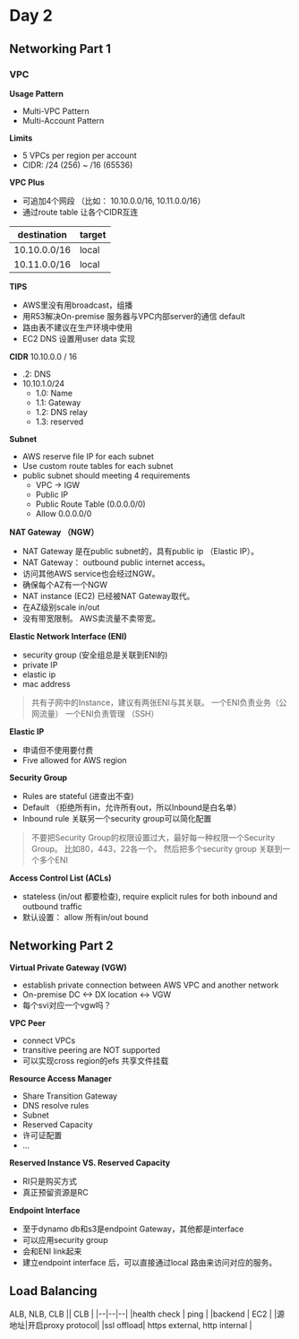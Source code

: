 # Day 2
## Networking Part 1
### VPC
**Usage Pattern**
- Multi-VPC Pattern
- Multi-Account Pattern

**Limits**
- 5 VPCs per region per account
- CIDR: /24 (256) ~ /16 (65536)

**VPC Plus**
- 可追加4个网段 （比如： 10.10.0.0/16, 10.11.0.0/16）
- 通过route table  让各个CIDR互连

| destination | target |
|--|--|
| 10.10.0.0/16 | local |
| 10.11.0.0/16 | local |


**TIPS**
 - AWS里没有用broadcast，组播 
 - 用R53解决On-premise 服务器与VPC内部server的通信 default
 - 路由表不建议在生产环境中使用
 - EC2 DNS 设置用user data 实现

**CIDR**
10.10.0.0 / 16
- .2: DNS
- 10.10.1.0/24
	- 1.0: Name
	- 1.1: Gateway
	- 1.2: DNS relay
	- 1.3: reserved

**Subnet**
- AWS reserve file IP for each subnet
- Use custom route tables for each subnet
- public subnet should meeting 4 requirements
	- VPC -> IGW
	- Public IP
	- Public Route Table (0.0.0.0/0)
	- Allow 0.0.0.0/0

**NAT Gateway （NGW）**
- NAT Gateway 是在public subnet的，具有public ip （Elastic IP）。
- NAT Gateway： outbound public internet access。
- 访问其他AWS service也会经过NGW。
- 确保每个AZ有一个NGW
- NAT instance (EC2) 已经被NAT Gateway取代。 
- 在AZ级别scale in/out
- 没有带宽限制。 AWS卖流量不卖带宽。

**Elastic Network Interface (ENI)**
- security group (安全组总是关联到ENI的)
- private IP
- elastic ip 
- mac address

> 共有子网中的Instance，建议有两张ENI与其关联。 
> 一个ENI负责业务（公网流量）
> 一个ENI负责管理 （SSH）

**Elastic IP**
- 申请但不使用要付费
- Five allowed for AWS region

**Security Group**
- Rules are stateful (进查出不查)
- Default （拒绝所有in，允许所有out，所以Inbound是白名单）
- Inbound rule 关联另一个security group可以简化配置
> 不要把Security Group的权限设置过大，最好每一种权限一个Security Group。
> 比如80，443，22各一个。
> 然后把多个security group 关联到一个多个ENI

**Access Control List (ACLs)**
- stateless (in/out 都要检查), require explicit rules for both inbound and outbound traffic
- 默认设置： allow 所有in/out bound

## Networking Part 2
**Virtual Private Gateway (VGW)**
- establish private connection between AWS VPC and another network
- On-premise DC <-> DX location <-> VGW
- 每个svi对应一个vgw吗？

**VPC Peer**
- connect VPCs
- transitive peering are NOT supported
- 可以实现cross region的efs 共享文件挂载

**Resource Access Manager**
- Share Transition Gateway
- DNS resolve rules
- Subnet
- Reserved Capacity
- 许可证配置
- ...

**Reserved Instance VS. Reserved Capacity**
- RI只是购买方式
- 真正预留资源是RC

**Endpoint Interface**
- 至于dynamo db和s3是endpoint Gateway，其他都是interface
- 可以应用security group
- 会和ENI link起来
- 建立endpoint interface 后，可以直接通过local 路由来访问对应的服务。

## Load Balancing
ALB, NLB, CLB
|| CLB | 
|--|--|--|
|health check  | ping |
|backend | EC2 |
|源地址|开启proxy protocol|
|ssl offload| https external, http internal |
<!--stackedit_data:
eyJoaXN0b3J5IjpbLTc5NjY0MzgyLDE1NDk0MzU3MzEsLTEzMj
U4MzU3MDksLTE3NzQ5MzIzMjgsMTI2ODU5Nzc1OCwtMTEwODUx
MDk5LDg4MDIxMjUyMSw0MDUwNjA0MTIsLTI5MjQxNjkxNiwtNz
g4NTI5MTksMTYwMTM1OTIwOCw1Mzk1OTIxNzcsMTIzNzkxOTYx
MSwxNTAzNzg0Nzc2LC0yNzM5NjU4MTMsLTEwNjAyMzIzNzEsMT
Y2ODE2MTA1Myw4MTEwMzg1OTgsLTExNzUxNzQxNDksLTIxMjAy
NDM5NV19
-->